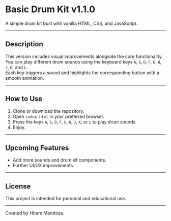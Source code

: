 
# Basic Drum Kit v1.1.0

A simple drum kit built with vanilla HTML, CSS, and JavaScript.

---

## Description

This version includes visual improvements alongside the core functionality.  
You can play different drum sounds using the keyboard keys `A`, `S`, `D`, `F`, `G`, `H`, `J`, `K`, and `L`.  
Each key triggers a sound and highlights the corresponding button with a smooth animation.

---

## How to Use

1. Clone or download the repository.  
2. Open `index.html` in your preferred browser.  
3. Press the keys `A`, `S`, `D`, `F`, `G`, `H`, `J`, `K`, or `L` to play drum sounds.  
4. Enjoy.

---

## Upcoming Features

- Add more sounds and drum kit components.  
- Further UI/UX improvements.

---

## License

This project is intended for personal and educational use.

---

Created by Hiram Mendoza.

